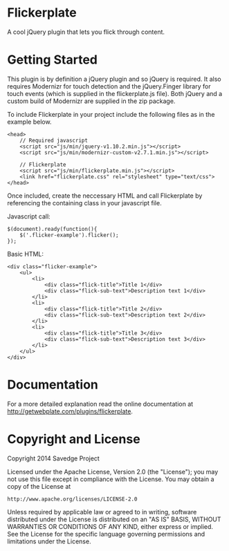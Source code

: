 Flickerplate
=========

A cool jQuery plugin that lets you flick through content.


Getting Started
=========

This plugin is by definition a jQuery plugin and so jQuery is required. It also requires Modernizr for touch detection and the jQuery.Finger library for touch events (which is supplied in the flickerplate.js file). Both jQuery and a custom build of Modernizr are supplied in the zip package.

To include Flickerplate in your project include the following files as in the example below.

```
<head>
	// Required javascript
    <script src="js/min/jquery-v1.10.2.min.js"></script>
    <script src="js/min/modernizr-custom-v2.7.1.min.js"></script>
	
    // Flickerplate
    <script src="js/min/flickerplate.min.js"></script>
    <link href="flickerplate.css" rel="stylesheet" type="text/css">
</head>
```

Once included, create the neccessary HTML and call Flickerplate by referencing the containing class in your javascript file.

Javascript call:

```
$(document).ready(function(){
	$('.flicker-example').flicker();
});
```

Basic HTML:

```
<div class="flicker-example">
	<ul>
		<li>
			<div class="flick-title">Title 1</div>
			<div class="flick-sub-text">Description text 1</div>
		</li>
		<li>
			<div class="flick-title">Title 2</div>
			<div class="flick-sub-text">Description text 2</div>
		</li>
		<li>
			<div class="flick-title">Title 3</div>
			<div class="flick-sub-text">Description text 3</div>
		</li>
	</ul>
</div>
```


Documentation
=========

For a more detailed explanation read the online documentation at http://getwebplate.com/plugins/flickerplate.


Copyright and License
=========

Copyright 2014 Savedge Project

Licensed under the Apache License, Version 2.0 (the "License");
you may not use this file except in compliance with the License.
You may obtain a copy of the License at

    http://www.apache.org/licenses/LICENSE-2.0

Unless required by applicable law or agreed to in writing, software
distributed under the License is distributed on an "AS IS" BASIS,
WITHOUT WARRANTIES OR CONDITIONS OF ANY KIND, either express or implied.
See the License for the specific language governing permissions and
limitations under the License.
